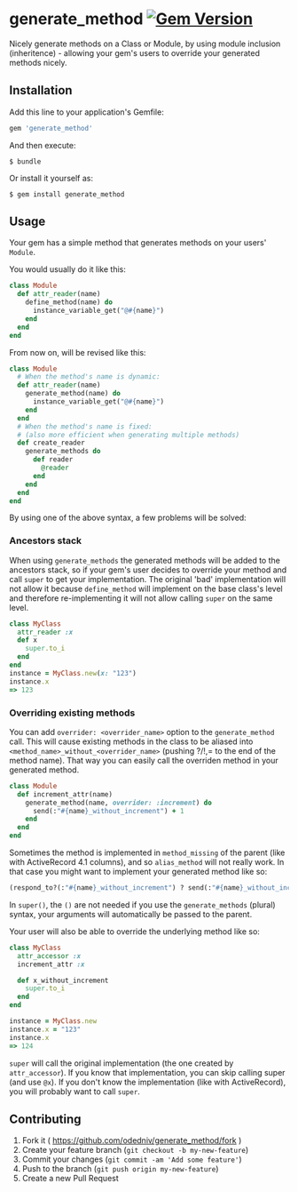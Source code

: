 # generate_method [![Gem Version](https://badge.fury.io/rb/generate_method.svg)](http://badge.fury.io/rb/generate_method)

Nicely generate methods on a Class or Module, by using module inclusion
(inheritence) - allowing your gem's users to override your generated methods
nicely.

## Installation

Add this line to your application's Gemfile:

```ruby
gem 'generate_method'
```

And then execute:

    $ bundle

Or install it yourself as:

    $ gem install generate_method

## Usage

Your gem has a simple method that generates methods on your users' `Module`.

You would usually do it like this:

```ruby
class Module
  def attr_reader(name)
    define_method(name) do
      instance_variable_get("@#{name}")
    end
  end
end
```

From now on, will be revised like this:

```ruby
class Module
  # When the method's name is dynamic:
  def attr_reader(name)
    generate_method(name) do
      instance_variable_get("@#{name}")
    end
  end
  # When the method's name is fixed:
  # (also more efficient when generating multiple methods)
  def create_reader
    generate_methods do
      def reader
        @reader
      end
    end
  end
end
```

By using one of the above syntax, a few problems will be solved:

### Ancestors stack

When using `generate_methods` the generated methods will be added to the
ancestors stack, so if your gem's user decides to override your method and call
`super` to get your implementation. The original 'bad' implementation will not
allow it because `define_method` will implement on the base class's level and
therefore re-implementing it will not allow calling `super` on the same level.

```ruby
class MyClass
  attr_reader :x
  def x
    super.to_i
  end
end
instance = MyClass.new(x: "123")
instance.x
=> 123
```

### Overriding existing methods

You can add `overrider: <overrider_name>` option to the `generate_method` call. This will
cause existing methods in the class to be aliased into
`<method_name>_without_<overrider_name>` (pushing ?/!,= to the end of the
method name). That way you can easily call the overriden method in your
generated method.

```ruby
class Module
  def increment_attr(name)
    generate_method(name, overrider: :increment) do
      send(:"#{name}_without_increment") + 1
    end
  end
end
```

Sometimes the method is implemented in `method_missing` of the parent (like
with ActiveRecord 4.1 columns), and so `alias_method` will not really work. In that
case you might want to implement your generated method like so:

```ruby
(respond_to?(:"#{name}_without_increment") ? send(:"#{name}_without_increment") : super()) + 1
```

In `super()`, the `()` are not needed if you use the `generate_methods`
(plural) syntax, your arguments will automatically be passed to the parent.

Your user will also be able to override the underlying method like so:

```ruby
class MyClass
  attr_accessor :x
  increment_attr :x

  def x_without_increment
    super.to_i
  end
end

instance = MyClass.new
instance.x = "123"
instance.x
=> 124
```

`super` will call the original implementation (the one created by
`attr_accessor`). If you know that implementation, you can skip calling super
(and use `@x`). If you don't know the implementation (like with ActiveRecord),
you will probably want to call `super`.

## Contributing

1. Fork it ( https://github.com/odedniv/generate_method/fork )
2. Create your feature branch (`git checkout -b my-new-feature`)
3. Commit your changes (`git commit -am 'Add some feature'`)
4. Push to the branch (`git push origin my-new-feature`)
5. Create a new Pull Request
